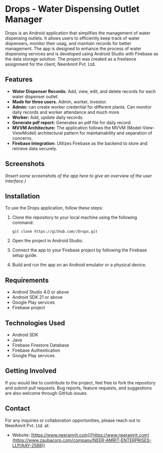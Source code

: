 # Drops - Water Dispensing Outlet Manager

Drops is an Android application that simplifies the management of water dispensing outlets. It allows users to efficiently keep track of water dispensers, monitor their usag, and maintain records for better management. The app is designed to enhance the process of water dispensing services and is developed using Android Studio with Firebase as the data storage solution. The project was created as a freelance assignment for the client, NeerAmrit Pvt. Ltd.

## Features

- **Water Dispenser Records:** Add, view, edit, and delete records for each water dispenser outlet.
- **Made for three users.** Admin, worker, investor.
- **Admin:** can create worker credential for different plants. Can monitor daily records and worker attendance and much more.
- **Worker:** Add, update daily records.
- **Generate pdf report:** Generates an pdf file for daily record.
- **MVVM Architecture:** The application follows the MVVM (Model-View-ViewModel) architectural pattern for maintainability and separation of concerns.
- **Firebase Integration:** Utilizes Firebase as the backend to store and retrieve data securely.

## Screenshots

*(Insert some screenshots of the app here to give an overview of the user interface.)*

## Installation

To use the Drops application, follow these steps:

1. Clone the repository to your local machine using the following command:
   ```
   git clone https://github.com//Drops.git
   ```

2. Open the project in Android Studio.

3. Connect the app to your Firebase project by following the Firebase setup guide.

4. Build and run the app on an Android emulator or a physical device.

## Requirements

- Android Studio 4.0 or above
- Android SDK 21 or above
- Google Play services
- Firebase project

## Technologies Used

- Android SDK
- Java
- Firebase Firestore Database
- Firebase Authentication
- Google Play services

## Getting Involved

If you would like to contribute to the project, feel free to fork the repository and submit pull requests. Bug reports, feature requests, and suggestions are also welcome through GitHub issues.



## Contact

For any inquiries or collaboration opportunities, please reach out to NeerAmrit Pvt. Ltd. at:

- Website: [https://www.neeramrit.com]([https://www.neeramrit.com](https://www.zaubacorp.com/company/NEER-AMRIT-ENTERPRISES-LLP/AAY-2588))

